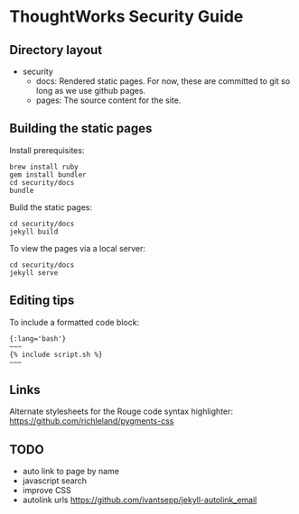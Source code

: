 # ThoughtWorks Security Guide

## Directory layout

* security
  * docs: Rendered static pages. For now, these are committed to git so long as we use github pages.
  * pages: The source content for the site.

## Building the static pages

Install prerequisites:

    brew install ruby
    gem install bundler
    cd security/docs
    bundle

Build the static pages:

    cd security/docs
    jekyll build

To view the pages via a local server:

    cd security/docs
    jekyll serve

## Editing tips

To include a formatted code block:

    {:lang='bash'}
    ~~~
    {% include script.sh %}
    ~~~

## Links

Alternate stylesheets for the Rouge code syntax highlighter: https://github.com/richleland/pygments-css

## TODO

* auto link to page by name
* javascript search
* improve CSS
* autolink urls https://github.com/ivantsepp/jekyll-autolink_email
